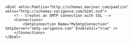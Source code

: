 	<Biml xmlns:Pamlico="http://schemas.mariner.com/pamlico" xmlns="http://schemas.varigence.com/biml.xsd">		<!-- Creates an SMTP connection with SSL -->	    <Connections>	        <SmtpConnection Name="MySmtpConnection" SmtpServer="smtp.varigence.com" EnableSsl="true" />	    </Connections>	</Biml>
